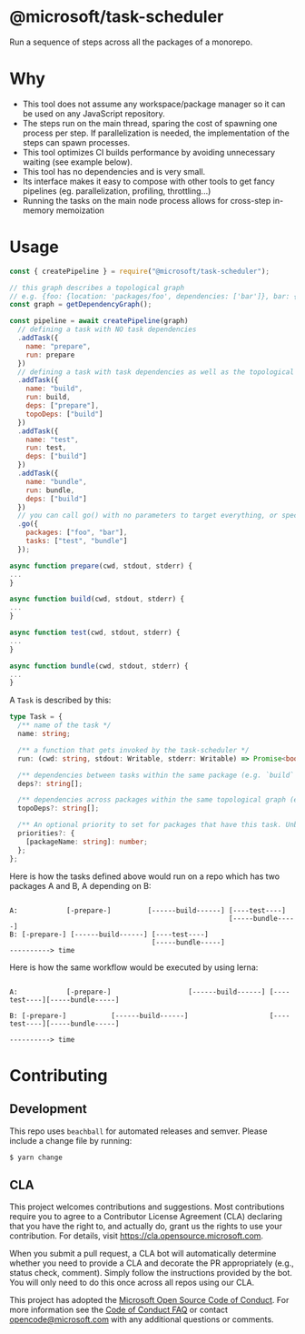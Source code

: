 # @microsoft/task-scheduler

Run a sequence of steps across all the packages of a monorepo.

# Why

- This tool does not assume any workspace/package manager so it can be used on any JavaScript repository.
- The steps run on the main thread, sparing the cost of spawning one process per step. If parallelization is needed, the implementation of the steps can spawn processes.
- This tool optimizes CI builds performance by avoiding unnecessary waiting (see example below).
- This tool has no dependencies and is very small.
- Its interface makes it easy to compose with other tools to get fancy pipelines (eg. parallelization, profiling, throttling...)
- Running the tasks on the main node process allows for cross-step in-memory memoization

# Usage

```js
const { createPipeline } = require("@microsoft/task-scheduler");

// this graph describes a topological graph
// e.g. {foo: {location: 'packages/foo', dependencies: ['bar']}, bar: { ... }}
const graph = getDependencyGraph();

const pipeline = await createPipeline(graph)
  // defining a task with NO task dependencies
  .addTask({
    name: "prepare",
    run: prepare
  })
  // defining a task with task dependencies as well as the topological deps
  .addTask({
    name: "build",
    run: build,
    deps: ["prepare"],
    topoDeps: ["build"]
  })
  .addTask({
    name: "test",
    run: test,
    deps: ["build"]
  })
  .addTask({
    name: "bundle",
    run: bundle,
    deps: ["build"]
  })
  // you can call go() with no parameters to target everything, or specify which packages or tasks to target
  .go({
    packages: ["foo", "bar"],
    tasks: ["test", "bundle"]
  });

async function prepare(cwd, stdout, stderr) {
...
}

async function build(cwd, stdout, stderr) {
...
}

async function test(cwd, stdout, stderr) {
...
}

async function bundle(cwd, stdout, stderr) {
...
}

```

A `Task` is described by this:

```ts
type Task = {
  /** name of the task */
  name: string;

  /** a function that gets invoked by the task-scheduler */
  run: (cwd: string, stdout: Writable, stderr: Writable) => Promise<boolean>;

  /** dependencies between tasks within the same package (e.g. `build` -> `test`) */
  deps?: string[];

  /** dependencies across packages within the same topological graph (e.g. parent `build` -> child `build`) */
  topoDeps?: string[];

  /** An optional priority to set for packages that have this task. Unblocked tasks with a higher priority will be scheduled before lower priority tasks. */
  priorities?: {
    [packageName: string]: number;
  };
};
```

Here is how the tasks defined above would run on a repo which has two packages A and B, A depending on B:

```

A:            [-prepare-]         [------build------] [----test----]
                                                      [-----bundle-----]
B: [-prepare-] [------build------] [----test----]
                                   [-----bundle-----]
----------> time
```

Here is how the same workflow would be executed by using lerna:

```

A:            [-prepare-]                   [------build------] [----test----][-----bundle-----]

B: [-prepare-]           [------build------]                    [----test----][-----bundle-----]

----------> time
```

# Contributing

## Development

This repo uses `beachball` for automated releases and semver. Please include a change file by running:

```
$ yarn change
```

## CLA

This project welcomes contributions and suggestions. Most contributions require you to agree to a
Contributor License Agreement (CLA) declaring that you have the right to, and actually do, grant us
the rights to use your contribution. For details, visit https://cla.opensource.microsoft.com.

When you submit a pull request, a CLA bot will automatically determine whether you need to provide
a CLA and decorate the PR appropriately (e.g., status check, comment). Simply follow the instructions
provided by the bot. You will only need to do this once across all repos using our CLA.

This project has adopted the [Microsoft Open Source Code of Conduct](https://opensource.microsoft.com/codeofconduct/).
For more information see the [Code of Conduct FAQ](https://opensource.microsoft.com/codeofconduct/faq/) or
contact [opencode@microsoft.com](mailto:opencode@microsoft.com) with any additional questions or comments.
